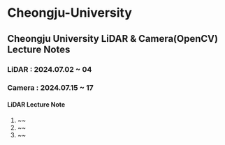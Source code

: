 # Cheongju-University
## Cheongju University LiDAR & Camera(OpenCV) Lecture Notes<br>
###  LiDAR  : 2024.07.02 ~ 04<br>
###  Camera : 2024.07.15 ~ 17<br>
#### LiDAR Lecture Note
1. ~~
2. ~~
3. ~~
